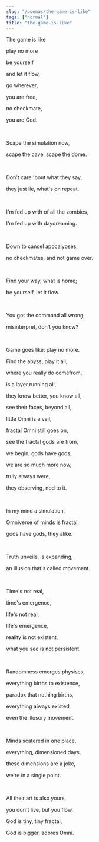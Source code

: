 ```yaml
---
slug: "/poemas/the-game-is-like"
tags: ["normal"]
title: "the-game-is-like"
---
```

The game is like

play no more

be yourself

and let it flow,

go wherever,

you are free,

no checkmate,

you are God.

&nbsp;

Scape the simulation now,

scape the cave, scape the dome.

&nbsp;

Don't care 'bout what they say,

they just lie, what's on repeat.

&nbsp;

I'm fed up with of all the zombies,

I'm fed up with daydreaming.

&nbsp;

Down to cancel apocalypses,

no checkmates, and not game over.

&nbsp;

Find your way, what is home;

be yourself, let it flow.

&nbsp;

You got the command all wrong,

misinterpret, don't you know?

&nbsp;

Game goes like: play no more.

Find the abyss, play it all,

where you really do comefrom,

is a layer running all,

they know better, you know all,

see their faces, beyond all,

little Omni is a veil,

fractal Omni still goes on,

see the fractal gods are from,

we begin, gods have gods,

we are so much more now,

truly always were,

they observing, nod to it.

&nbsp;

In my mind a simulation,

Omniverse of minds is fractal,

gods have gods, they alike.

&nbsp;

Truth unveils, is expanding,

an illusion that's called movement.

&nbsp;

Time's not real,

time's emergence,

life's not real,

life's emergence,

reality is not existent,

what you see is not persistent.

&nbsp;

Randomness emerges physiscs,

everything births to existence,

paradox that nothing births,

everything always existed,

even the illusory movement.

&nbsp;

Minds scatered in one place,

everything, dimensioned days,

these dimensions are a joke,

we're in a single point.

&nbsp;

All their art is also yours,

you don't live, but you flow,

God is tiny, tiny fractal,

God is bigger, adores Omni.